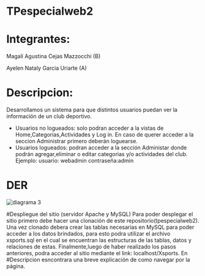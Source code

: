 # TPespecialweb2
# Integrantes:
Magalí Agustina Cejas Mazzocchi (B)

Ayelen Nataly Garcia Uriarte (A)

# Descripcion:
Desarrollamos un sistema para que distintos usuarios puedan ver la información de un club deportivo.
- Usuarios no logueados: solo podran acceder a la vistas de Home,Categorias,Actividades y Log in. En caso de querer acceder a la seccion Administrar primero deberán loguearse.
- Usuarios logueados: podran acceder a la sección Administar donde podrán agregar,eliminar o editar categorias y/o actividades del club.
  Ejemplo:
  usuario: webadmin   contraseña:admin


# DER
![diagrama 3](https://github.com/user-attachments/assets/c4ece700-a900-45e7-bad6-5d216ec1d306)

#Despliegue del sitio (servidor Apache y MySQL)
Para poder desplegar el sitio primero debe hacer una clonación de este repositorio(tpespecialweb2).
Una vez clonado debera crear las tablas necesarias en MySQL para poder acceder a los datos brindados, para esto podra utilizar el archivo xsports.sql  en el cual se encuentran las estructuras de las tablas, datos y relaciones de estas.
Finalmente,luego de haber realizado los pasos anteriores, podra acceder al sitio mediante el link: localhost/Xsports.
En #Descripcion esncontrara una breve explicación de como navegar por la página.




